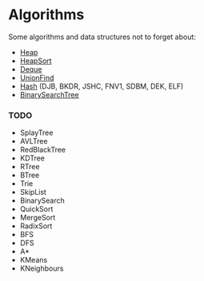 # Algorithms
Some algorithms and data structures not to forget about:

- [Heap](https://github.com/iamaleko/algorithms/blob/main/src/lib/Heap.ts)
- [HeapSort](https://github.com/iamaleko/algorithms/blob/main/src/lib/HeapSort.ts)
- [Deque](https://github.com/iamaleko/algorithms/blob/main/src/lib/Deque.ts)
- [UnionFind](https://github.com/iamaleko/algorithms/blob/main/src/lib/UnionFind.ts)
- [Hash](https://github.com/iamaleko/algorithms/blob/main/src/lib/Hash.ts) (DJB, BKDR, JSHC, FNV1, SDBM, DEK, ELF)
- [BinarySearchTree](https://github.com/iamaleko/algorithms/blob/main/src/lib/BinarySearchTree.ts)

### TODO

- SplayTree
- AVLTree
- RedBlackTree
- KDTree
- RTree
- BTree
- Trie
- SkipList
- BinarySearch
- QuickSort
- MergeSort
- RadixSort
- BFS
- DFS
- A*
- KMeans
- KNeighbours